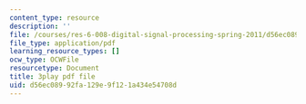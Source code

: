 ```yaml
---
content_type: resource
description: ''
file: /courses/res-6-008-digital-signal-processing-spring-2011/d56ec08992fa129e9f121a434e54708d_I9u15zdgJvI.pdf
file_type: application/pdf
learning_resource_types: []
ocw_type: OCWFile
resourcetype: Document
title: 3play pdf file
uid: d56ec089-92fa-129e-9f12-1a434e54708d
---
```

